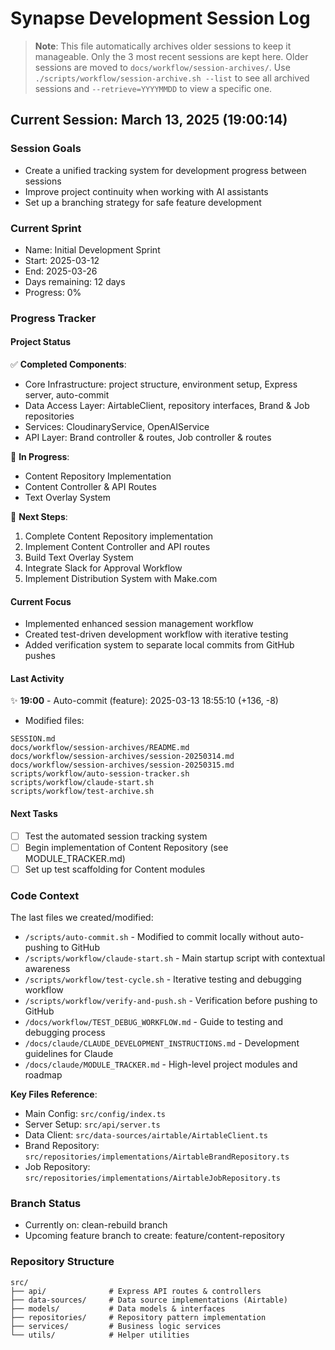 # Synapse Development Session Log

> **Note**: This file automatically archives older sessions to keep it manageable.
> Only the 3 most recent sessions are kept here. Older sessions are moved to 
> `docs/workflow/session-archives/`. Use `./scripts/workflow/session-archive.sh --list`
> to see all archived sessions and `--retrieve=YYYYMMDD` to view a specific one.

## Current Session: March 13, 2025 (19:00:14)

### Session Goals
- Create a unified tracking system for development progress between sessions
- Improve project continuity when working with AI assistants
- Set up a branching strategy for safe feature development

### Current Sprint
- Name: Initial Development Sprint
- Start: 2025-03-12
- End: 2025-03-26
- Days remaining: 12 days
- Progress: 0%

### Progress Tracker

#### Project Status
✅ **Completed Components**:
- Core Infrastructure: project structure, environment setup, Express server, auto-commit
- Data Access Layer: AirtableClient, repository interfaces, Brand & Job repositories
- Services: CloudinaryService, OpenAIService
- API Layer: Brand controller & routes, Job controller & routes

🚧 **In Progress**:
- Content Repository Implementation
- Content Controller & API Routes
- Text Overlay System

📝 **Next Steps**:
1. Complete Content Repository implementation
2. Implement Content Controller and API routes
3. Build Text Overlay System 
4. Integrate Slack for Approval Workflow
5. Implement Distribution System with Make.com

#### Current Focus
- Implemented enhanced session management workflow 
- Created test-driven development workflow with iterative testing
- Added verification system to separate local commits from GitHub pushes

#### Last Activity
✨ **19:00** - Auto-commit (feature): 2025-03-13 18:55:10 (+136, -8)
- Modified files:
```
SESSION.md
docs/workflow/session-archives/README.md
docs/workflow/session-archives/session-20250314.md
docs/workflow/session-archives/session-20250315.md
scripts/workflow/auto-session-tracker.sh
scripts/workflow/claude-start.sh
scripts/workflow/test-archive.sh
```

#### Next Tasks
- [ ] Test the automated session tracking system
- [ ] Begin implementation of Content Repository (see MODULE_TRACKER.md)
- [ ] Set up test scaffolding for Content modules

### Code Context
The last files we created/modified:
- `/scripts/auto-commit.sh` - Modified to commit locally without auto-pushing to GitHub
- `/scripts/workflow/claude-start.sh` - Main startup script with contextual awareness
- `/scripts/workflow/test-cycle.sh` - Iterative testing and debugging workflow
- `/scripts/workflow/verify-and-push.sh` - Verification before pushing to GitHub
- `/docs/workflow/TEST_DEBUG_WORKFLOW.md` - Guide to testing and debugging process
- `/docs/claude/CLAUDE_DEVELOPMENT_INSTRUCTIONS.md` - Development guidelines for Claude
- `/docs/claude/MODULE_TRACKER.md` - High-level project modules and roadmap

**Key Files Reference**:
- Main Config: `src/config/index.ts`
- Server Setup: `src/api/server.ts`
- Data Client: `src/data-sources/airtable/AirtableClient.ts`
- Brand Repository: `src/repositories/implementations/AirtableBrandRepository.ts`
- Job Repository: `src/repositories/implementations/AirtableJobRepository.ts`

### Branch Status
- Currently on: clean-rebuild branch
- Upcoming feature branch to create: feature/content-repository

### Repository Structure
```
src/
├── api/              # Express API routes & controllers
├── data-sources/     # Data source implementations (Airtable)
├── models/           # Data models & interfaces
├── repositories/     # Repository pattern implementation
├── services/         # Business logic services
└── utils/            # Helper utilities
```
